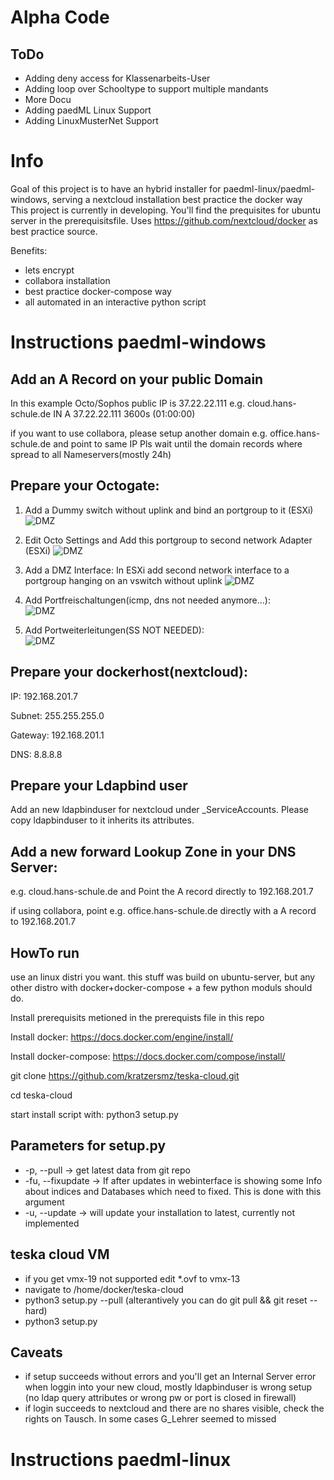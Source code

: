 # Alpha Code
## ToDo
* Adding deny access for Klassenarbeits-User
* Adding loop over Schooltype to support multiple mandants
* More Docu
* Adding paedML Linux Support
* Adding LinuxMusterNet Support


# Info
Goal of this project is to have an hybrid installer for paedml-linux/paedml-windows, serving a nextcloud installation best practice the docker way  
This project is currently in developing. You'll find the prequisites for ubuntu server in the prerequisitsfile. Uses https://github.com/nextcloud/docker as best practice source.

Benefits:
- lets encrypt
- collabora installation
- best practice docker-compose way
- all automated in an interactive python script

# Instructions paedml-windows
## Add an A Record on your public Domain
In this example Octo/Sophos public IP is 37.22.22.111
e.g. cloud.hans-schule.de	IN	A	37.22.22.111	3600s	(01:00:00)

if you want to use collabora, please setup another domain e.g. office.hans-schule.de and point to same IP
Pls wait until the domain records where spread to all Nameservers(mostly 24h)


## Prepare your Octogate:
1. Add a Dummy switch without uplink and bind an portgroup to it (ESXi)
![DMZ](howto/fw_esxi_switch_portgruppe.jpg?raw=true "DMZ Interface")

2. Edit Octo Settings and Add this portgroup to second network Adapter (ESXi)
![DMZ](howto/fw_zuweisung.jpg?raw=true "DMZ Interface")

3. Add a DMZ Interface:
In ESXi add second network interface to a portgroup hanging on an vswitch without uplink
![DMZ](howto/fw_dmz.jpg?raw=true "DMZ Interface")

4. Add Portfreischaltungen(icmp, dns not needed anymore...):  
![DMZ](howto/fw_portfreischaltungen.png?raw=true "DMZ Portfreischaltungen")

5. Add Portweiterleitungen(SS NOT NEEDED):  
![DMZ](howto/fw_portweiterleitungen.jpg?raw=true "DMZ Portweiterleitungen")

## Prepare your dockerhost(nextcloud):
IP: 192.168.201.7

Subnet: 255.255.255.0

Gateway: 192.168.201.1

DNS: 8.8.8.8

## Prepare your Ldapbind user
Add an new ldapbinduser for nextcloud under _ServiceAccounts. Please copy ldapbinduser to it inherits its attributes.

## Add a new forward Lookup Zone in your DNS Server:
e.g. cloud.hans-schule.de and Point the A record directly to 192.168.201.7

if using collabora, point e.g. office.hans-schule.de directly with a A record to 192.168.201.7

## HowTo run
use an linux distri you want. this stuff was build on ubuntu-server, but any other distro with docker+docker-compose + a few python moduls should do. 

Install prerequisits metioned in the prerequists file in this repo

Install docker: https://docs.docker.com/engine/install/

Install docker-compose: https://docs.docker.com/compose/install/

git clone https://github.com/kratzersmz/teska-cloud.git

cd teska-cloud

start install script with:
python3 setup.py

## Parameters for setup.py
* -p, --pull -> get latest data from git repo
* -fu, --fixupdate -> If after updates in webinterface is showing some Info about indices and Databases which need to fixed. This is done with this argument
* -u, --update -> will update your installation to latest, currently  not implemented

## teska cloud VM
* if you get vmx-19 not supported edit *.ovf to vmx-13
* navigate to /home/docker/teska-cloud 
* python3 setup.py --pull (alterantively you can do git pull && git reset --hard)
* python3 setup.py 

## Caveats
* if setup succeeds without errors and you'll get an Internal Server error when loggin into your new cloud, mostly ldapbinduser is wrong setup (no ldap query attributes or wrong pw or port is closed in firewall)
* if login succeeds to nextcloud and there are no shares visible, check the rights on Tausch. In some cases G_Lehrer seemed to missed


# Instructions paedml-linux
